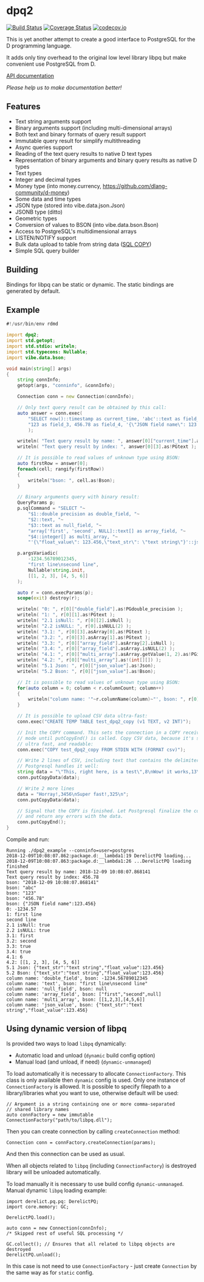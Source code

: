 ﻿dpq2
====
[![Build Status](https://travis-ci.org/denizzzka/dpq2.svg?branch=master)](https://travis-ci.org/denizzzka/dpq2)
[![Coverage Status](https://coveralls.io/repos/denizzzka/dpq2/badge.svg?branch=master)](https://coveralls.io/r/denizzzka/dpq2)
[![codecov.io](https://codecov.io/github/denizzzka/dpq2/coverage.svg?branch=master)](https://codecov.io/github/denizzzka/dpq2)

This is yet another attempt to create a good interface to PostgreSQL for the 
D programming language.

It adds only tiny overhead to the original low level library libpq but
make convenient use PostgreSQL from D.

[API documentation](https://denizzzka.github.io/dpq2/docs)

_Please help us to make documentation better!_

Features
--------

* Text string arguments support
* Binary arguments support (including multi-dimensional arrays)
* Both text and binary formats of query result support
* Immutable query result for simplify multithreading
* Async queries support
* Reading of the text query results to native D text types
* Representation of binary arguments and binary query results as native D types
 * Text types
 * Integer and decimal types
 * Money type (into money.currency, https://github.com/dlang-community/d-money)
 * Some data and time types
 * JSON type (stored into vibe.data.json.Json)
 * JSONB type (ditto)
 * Geometric types
* Conversion of values to BSON (into vibe.data.bson.Bson)
* Access to PostgreSQL's multidimensional arrays
* LISTEN/NOTIFY support
* Bulk data upload to table from string data ([SQL COPY](https://www.postgresql.org/docs/current/sql-copy.html))
* Simple SQL query builder

Building
--------

Bindings for libpq can be static or dynamic.
The static bindings are generated by default.

Example
-------
```D
#!/usr/bin/env rdmd

import dpq2;
import std.getopt;
import std.stdio: writeln;
import std.typecons: Nullable;
import vibe.data.bson;

void main(string[] args)
{
    string connInfo;
    getopt(args, "conninfo", &connInfo);

    Connection conn = new Connection(connInfo);

    // Only text query result can be obtained by this call:
    auto answer = conn.exec(
        "SELECT now()::timestamp as current_time, 'abc'::text as field_name, "~
        "123 as field_3, 456.78 as field_4, '{\"JSON field name\": 123.456}'::json"
        );

    writeln( "Text query result by name: ", answer[0]["current_time"].as!PGtext );
    writeln( "Text query result by index: ", answer[0][3].as!PGtext );

    // It is possible to read values of unknown type using BSON:
    auto firstRow = answer[0];
    foreach(cell; rangify(firstRow))
    {
        writeln("bson: ", cell.as!Bson);
    }

    // Binary arguments query with binary result:
    QueryParams p;
    p.sqlCommand = "SELECT "~
        "$1::double precision as double_field, "~
        "$2::text, "~
        "$3::text as null_field, "~
        "array['first', 'second', NULL]::text[] as array_field, "~
        "$4::integer[] as multi_array, "~
        "'{\"float_value\": 123.456,\"text_str\": \"text string\"}'::json as json_value";

    p.argsVariadic(
        -1234.56789012345,
        "first line\nsecond line",
        Nullable!string.init,
        [[1, 2, 3], [4, 5, 6]]
    );

    auto r = conn.execParams(p);
    scope(exit) destroy(r);

    writeln( "0: ", r[0]["double_field"].as!PGdouble_precision );
    writeln( "1: ", r[0][1].as!PGtext );
    writeln( "2.1 isNull: ", r[0][2].isNull );
    writeln( "2.2 isNULL: ", r[0].isNULL(2) );
    writeln( "3.1: ", r[0][3].asArray[0].as!PGtext );
    writeln( "3.2: ", r[0][3].asArray[1].as!PGtext );
    writeln( "3.3: ", r[0]["array_field"].asArray[2].isNull );
    writeln( "3.4: ", r[0]["array_field"].asArray.isNULL(2) );
    writeln( "4.1: ", r[0]["multi_array"].asArray.getValue(1, 2).as!PGinteger );
    writeln( "4.2: ", r[0]["multi_array"].as!(int[][]) );
    writeln( "5.1 Json: ", r[0]["json_value"].as!Json);
    writeln( "5.2 Bson: ", r[0]["json_value"].as!Bson);

    // It is possible to read values of unknown type using BSON:
    for(auto column = 0; column < r.columnCount; column++)
    {
        writeln("column name: '"~r.columnName(column)~"', bson: ", r[0][column].as!Bson);
    }

    // It is possible to upload CSV data ultra-fast:
    conn.exec("CREATE TEMP TABLE test_dpq2_copy (v1 TEXT, v2 INT)");

    // Init the COPY command. This sets the connection in a COPY receive
    // mode until putCopyEnd() is called. Copy CSV data, because it's standard,
    // ultra fast, and readable:
    conn.exec("COPY test_dpq2_copy FROM STDIN WITH (FORMAT csv)");

    // Write 2 lines of CSV, including text that contains the delimiter.
    // Postgresql handles it well:
    string data = "\"This, right here, is a test\",8\nWow! it works,13\n";
    conn.putCopyData(data);

    // Write 2 more lines
    data = "Horray!,3456\nSuper fast!,325\n";
    conn.putCopyData(data);

    // Signal that the COPY is finished. Let Postgresql finalize the command
    // and return any errors with the data.
    conn.putCopyEnd();
}
```

Compile and run:
```
Running ./dpq2_example --conninfo=user=postgres
2018-12-09T10:08:07.862:package.d:__lambda1:19 DerelictPQ loading...
2018-12-09T10:08:07.863:package.d:__lambda1:26 ...DerelictPQ loading finished
Text query result by name: 2018-12-09 10:08:07.868141
Text query result by index: 456.78
bson: "2018-12-09 10:08:07.868141"
bson: "abc"
bson: "123"
bson: "456.78"
bson: {"JSON field name":123.456}
0: -1234.57
1: first line
second line
2.1 isNull: true
2.2 isNULL: true
3.1: first
3.2: second
3.3: true
3.4: true
4.1: 6
4.2: [[1, 2, 3], [4, 5, 6]]
5.1 Json: {"text_str":"text string","float_value":123.456}
5.2 Bson: {"text_str":"text string","float_value":123.456}
column name: 'double_field', bson: -1234.56789012345
column name: 'text', bson: "first line\nsecond line"
column name: 'null_field', bson: null
column name: 'array_field', bson: ["first","second",null]
column name: 'multi_array', bson: [[1,2,3],[4,5,6]]
column name: 'json_value', bson: {"text_str":"text string","float_value":123.456}
```

Using dynamic version of libpq
--------
Is provided two ways to load `libpq` dynamically:

* Automatic load and unload (`dynamic` build config option)
* Manual load (and unload, if need) (`dynamic-unmanaged`)

To load automatically it is necessary to allocate `ConnectionFactory`.
This class is only available then `dynamic` config is used.
Only one instance of `ConnectionFactory` is allowed.
It is possible to specify filepath to a library/libraries what you want to use, otherwise default will be used:
```
// Argument is a string containing one or more comma-separated
// shared library names
auto connFactory = new immutable ConnectionFactory("path/to/libpq.dll");
```

Then you can create connection by calling `createConnection` method:
```
Connection conn = connFactory.createConnection(params);
```
And then this connection can be used as usual.

When all objects related to `libpq` (including `ConnectionFactory`) is destroyed library will be unloaded automatically.

To load manually it is necessary to use build config `dynamic-unmanaged`.
Manual dynamic `libpq` loading example:
```
import derelict.pq.pq: DerelictPQ;
import core.memory: GC;

DerelictPQ.load();

auto conn = new Connection(connInfo);
/* Skipped rest of useful SQL processing */

GC.collect(); // Ensures that all related to libpq objects are destroyed
DerelictPQ.unload();
```
In this case is not need to use `ConnectionFactory` - just create `Connection` by the same way as for `static` config.
